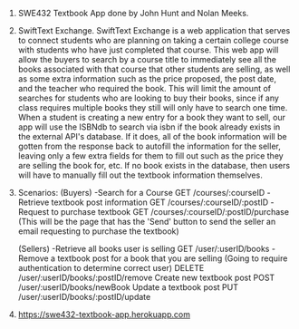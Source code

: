 1. 
	SWE432 Textbook App done by John Hunt and Nolan Meeks.

2.
	SwiftText Exchange. SwiftText Exchange is a web application that serves to connect students who are planning on taking a certain college course with students who have just completed that course. This web app will allow the buyers to search by a course title to immediately see all the books associated with that course that other students are selling, as well as some extra information such as the price proposed, the post date, and the teacher who required the book. This will limit the amount of searches for students who are looking to buy their books, since if any class requires multiple books they still will only have to search one time. When a student is creating a new entry for a book they want to sell, our app will use the ISBNdb to search via isbn if the book already exists in the external API's database. If it does, all of the book information will be gotten from the response back to autofill the information for the seller, leaving only a few extra fields for them to fill out such as the price they are selling the book for, etc. If no book exists in the database, then users will have to manually fill out the textbook information themselves.

3. 
	Scenarios:
	(Buyers)
		-Search for a Course
			GET /courses/:courseID
		-Retrieve textbook post information
			GET /courses/:courseID/:postID
		-Request to purchase textbook
			GET /courses/:courseID/:postID/purchase (This will be the page that has the 'Send' button to send the seller an email requesting to purchase the textbook)

	(Sellers)
		-Retrieve all books user is selling
			GET /user/:userID/books
		-Remove a textbook post for a book that you are selling (Going to require authentication to determine correct user)
			DELETE /user/:userID/books/:postID/remove
		Create new textbook post
			POST /user/:userID/books/newBook
		Update a textbook post
			PUT /user/:userID/books/:postID/update


4. https://swe432-textbook-app.herokuapp.com
